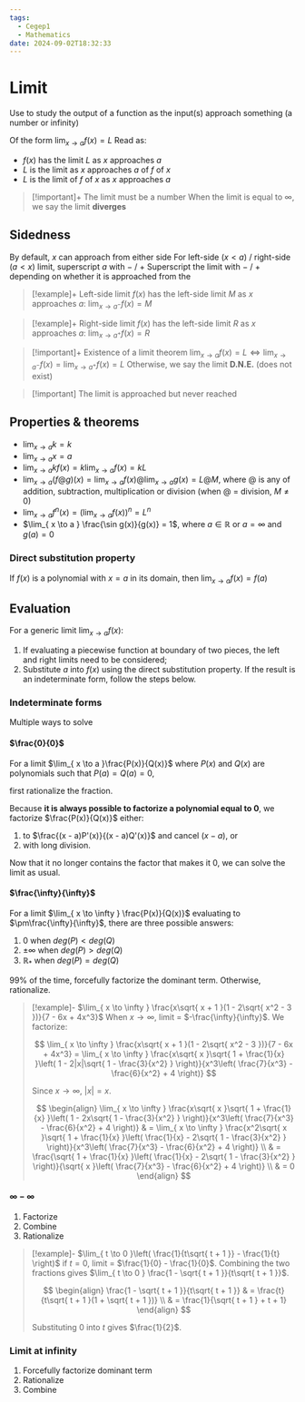 ```yaml
---
tags:
  - Cegep1
  - Mathematics
date: 2024-09-02T18:32:33
---
```


# Limit

Use to study the output of a function as the input(s) approach something (a number or infinity)

Of the form $\lim_{ x \to a }f(x) = L$
Read as:

- $f(x)$ has the limit $L$ as $x$ approaches $a$
- $L$ is the limit as $x$ approaches $a$ of $f$ of $x$
- $L$ is the limit of $f$ of $x$ as $x$ approaches $a$

> [!important]+
> The limit must be a number
> When the limit is equal to $\infty$, we say the limit **diverges**

## Sidedness

By default, $x$ can approach from either side
For left-side ($x < a$) / right-side ($a < x$) limit, superscript $a$ with $-$ / $+$
Superscript the limit with $-$ / $+$ depending on whether it is approached from the 

> [!example]+ Left-side limit
> $f(x)$ has the left-side limit $M$ as $x$ approaches $a$:
> $\lim_{ x \to a^- }f(x) = M$

> [!example]+ Right-side limit
> $f(x)$ has the left-side limit $R$ as $x$ approaches $a$:
> $\lim_{ x \to a^+ }f(x) = R$

> [!important]+ Existence of a limit theorem
> $\lim_{ x \to a }f(x) = L \iff \lim_{ x \to a^- }f(x) = \lim_{ x \to a^+ }f(x) = L$
> Otherwise, we say the limit **D.N.E.** (does not exist)

> [!important] The limit is approached but never reached

## Properties & theorems

- $\lim_{ x \to a }k = k$
- $\lim_{ x \to a }x = a$
- $\lim_{ x \to a }kf(x) = k\lim_{ x \to a }f(x) = kL$
- $\lim_{ x \to a }(f@g)(x) = \lim_{ x \to a }f(x)@\lim_{ x \to a }g(x) = L@M$, where $@$ is any of addition, subtraction, multiplication or division (when $@$ = division, $M \ne 0$)
- $\lim_{ x \to a }f^n(x) = (\lim_{ x \to a }f(x))^n = L^n$
- $\lim_{ x \to a } \frac{\sin g(x)}{g(x)} = 1$, where $a \in \mathbb{R}$ or $a = \infty$ and $g(a) = 0$

### Direct substitution property

If $f(x)$ is a polynomial with $x = a$ in its domain, then $\lim_{ x \to a }f(x) = f(a)$

## Evaluation

For a generic limit $\lim_{ x \to a }f(x)$:

1. If evaluating a piecewise function at boundary of two pieces, the left and right limits need to be considered;
2. Substitute $a$ into $f(x)$ using the direct substitution property. If the result is an indeterminate form, follow the steps below.

### Indeterminate forms

Multiple ways to solve

#### $\frac{0}{0}$

For a limit $\lim_{ x \to a }\frac{P(x)}{Q(x)}$
where $P(x)$ and $Q(x)$ are polynomials such that $P(a) = Q(a) = 0$,

first rationalize the fraction.

Because **it is always possible to factorize a polynomial equal to 0**, we factorize $\frac{P(x)}{Q(x)}$ either:

1. to $\frac{(x - a)P'(x)}{(x - a)Q'(x)}$ and cancel $(x - a)$, or
2. with long division.

Now that it no longer contains the factor that makes it 0, we can solve the limit as usual.

#### $\frac{\infty}{\infty}$

For a limit $\lim_{ x \to \infty } \frac{P(x)}{Q(x)}$ evaluating to $\pm\frac{\infty}{\infty}$,
there are three possible answers:

1. $0$ when $deg(P) < deg(Q)$
2. $\pm \infty$ when $deg(P) > deg(Q)$
3. $\mathbb{R}_*$ when $deg(P) = deg(Q)$

99% of the time, forcefully factorize the dominant term.
Otherwise, rationalize.

> [!example]- $\lim_{ x \to \infty } \frac{x\sqrt{ x + 1 }(1 - 2\sqrt{ x^2 - 3 })}{7 - 6x + 4x^3}$
> When $x \to \infty$, limit = $-\frac{\infty}{\infty}$.
> We factorize:
> 
> $$
> \lim_{ x \to \infty } \frac{x\sqrt{ x + 1 }(1 - 2\sqrt{ x^2 - 3 })}{7 - 6x + 4x^3} = \lim_{ x \to \infty } \frac{x\sqrt{ x }\sqrt{ 1 + \frac{1}{x} }\left( 1 - 2|x|\sqrt{ 1 - \frac{3}{x^2} } \right)}{x^3\left( \frac{7}{x^3} - \frac{6}{x^2} + 4 \right)}
> $$
> 
> Since $x \to \infty$, $|x| = x$.
> 
> $$
> \begin{align}
> \lim_{ x \to \infty } \frac{x\sqrt{ x }\sqrt{ 1 + \frac{1}{x} }\left( 1 - 2x\sqrt{ 1 - \frac{3}{x^2} } \right)}{x^3\left( \frac{7}{x^3} - \frac{6}{x^2} + 4 \right)} & = \lim_{ x \to \infty } \frac{x^2\sqrt{ x }\sqrt{ 1 + \frac{1}{x} }\left( \frac{1}{x} - 2\sqrt{ 1 - \frac{3}{x^2} } \right)}{x^3\left( \frac{7}{x^3} - \frac{6}{x^2} + 4 \right)} \\
>  & = \frac{\sqrt{ 1 + \frac{1}{x} }\left( \frac{1}{x} - 2\sqrt{ 1 - \frac{3}{x^2} } \right)}{\sqrt{ x }\left( \frac{7}{x^3} - \frac{6}{x^2} + 4 \right)} \\
>  & = 0
> \end{align}
> $$

#### $\infty-\infty$

1. Factorize
2. Combine
3. Rationalize

> [!example]- $\lim_{ t \to 0 }\left( \frac{1}{t\sqrt{ t + 1 }} - \frac{1}{t} \right)$
> if $t = 0$, limit = $\frac{1}{0} - \frac{1}{0}$.
> Combining the two fractions gives $\lim_{ t \to 0 } \frac{1 - \sqrt{ t + 1 }}{t\sqrt{ t + 1 }}$.
> 
> $$
> \begin{align}
> \frac{1 - \sqrt{ t + 1 }}{t\sqrt{ t + 1 }} & = \frac{t}{t\sqrt{ t + 1 }(1 + \sqrt{ t + 1 })} \\
>  & = \frac{1}{\sqrt{ t + 1 } + t + 1}
> \end{align}
> $$
> 
> Substituting $0$ into $t$ gives $\frac{1}{2}$.

### Limit at infinity

1. Forcefully factorize dominant term
2. Rationalize
3. Combine